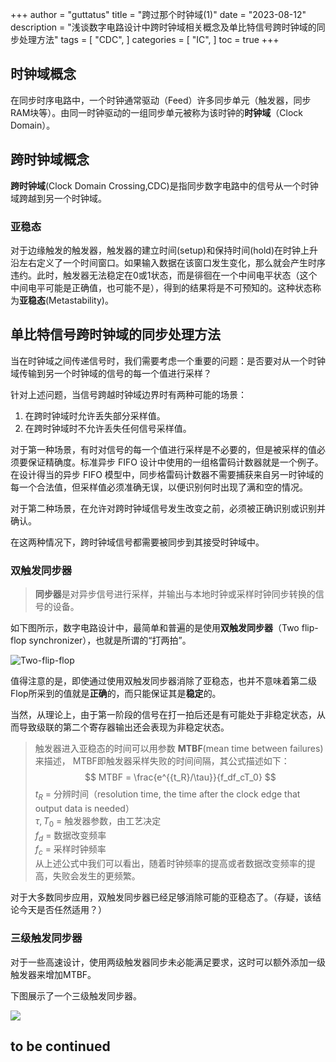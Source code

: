 +++
author = "guttatus"
title = "跨过那个时钟域(1)"
date = "2023-08-12"
description = "浅谈数字电路设计中跨时钟域相关概念及单比特信号跨时钟域的同步处理方法"
tags = [
    "CDC",
]
categories = [
    "IC",
]
toc = true
+++

##  时钟域概念
在同步时序电路中，一个时钟通常驱动（Feed）许多同步单元（触发器，同步RAM块等）。由同一时钟驱动的一组同步单元被称为该时钟的**时钟域**（Clock Domain）。


## 跨时钟域概念
**跨时钟域**(Clock Domain Crossing,CDC)是指同步数字电路中的信号从一个时钟域跨越到另一个时钟域。

### 亚稳态
对于边缘触发的触发器，触发器的建立时间(setup)和保持时间(hold)在时钟上升沿左右定义了一个时间窗口。如果输入数据在该窗口发生变化，那么就会产生时序违约。此时，触发器无法稳定在0或1状态，而是徘徊在一个中间电平状态（这个中间电平可能是正确值，也可能不是），得到的结果将是不可预知的。这种状态称为**亚稳态**(Metastability)。

## 单比特信号跨时钟域的同步处理方法

当在时钟域之间传递信号时，我们需要考虑一个重要的问题：是否要对从一个时钟域传输到另一个时钟域的信号的每一个值进行采样？

针对上述问题，当信号跨越时钟域边界时有两种可能的场景：
1. 在跨时钟域时允许丢失部分采样值。
2. 在跨时钟域时不允许丢失任何信号采样值。

对于第一种场景，有时对信号的每一个值进行采样是不必要的，但是被采样的值必须要保证精确度。标准异步 FIFO 设计中使用的一组格雷码计数器就是一个例子。在设计得当的异步 FIFO 模型中，同步格雷码计数器不需要捕获来自另一时钟域的每一个合法值，但采样值必须准确无误，以便识别何时出现了满和空的情况。

对于第二种场景，在允许对跨时钟域信号发生改变之前，必须被正确识别或识别并确认。

在这两种情况下，跨时钟域信号都需要被同步到其接受时钟域中。

###  双触发同步器

> **同步器**是对异步信号进行采样，并输出与本地时钟或采样时钟同步转换的信号的设备。

如下图所示，数字电路设计中，最简单和普遍的是使用**双触发同步器**（Two flip-flop synchronizer），也就是所谓的“打两拍”。

![Two-flip-flop](/img/posts/cdc/twoflipflop.png)

值得注意的是，即使通过使用双触发同步器消除了亚稳态，也并不意味着第二级Flop所采到的值就是**正确**的，而只能保证其是**稳定**的。

当然，从理论上，由于第一阶段的信号在打一拍后还是有可能处于非稳定状态，从而导致级联的第二个寄存器输出还会表现为非稳定状态。


>触发器进入亚稳态的时间可以用参数 **MTBF**(mean time between failures)来描述， MTBF即触发器采样失败的时间间隔，其公式描述如下：
$$ MTBF = \frac{e^{{t_R}/\tau}}{f_df_cT_0} $$
$t_R$ = 分辨时间（resolution time, the time after the clock edge that output data is needed）  
$\tau, T_0$ = 触发器参数，由工艺决定  
$f_d$ = 数据改变频率  
$f_c$ = 采样时钟频率    
从上述公式中我们可以看出，随着时钟频率的提高或者数据改变频率的提高，失败会发生的更频繁。

对于大多数同步应用，双触发同步器已经足够消除可能的亚稳态了。（存疑，该结论今天是否任然适用？）

### 三级触发同步器
对于一些高速设计，使用两级触发器同步未必能满足要求，这时可以额外添加一级触发器来增加MTBF。  

下图展示了一个三级触发同步器。

<img src="/img/posts/cdc/threeff.png" style="margin: 0 auto;" />


## to be continued